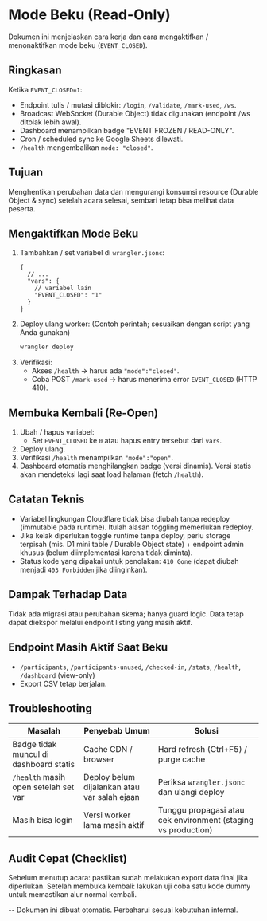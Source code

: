 # Mode Beku (Read-Only)

Dokumen ini menjelaskan cara kerja dan cara mengaktifkan / menonaktifkan mode beku (`EVENT_CLOSED`).

## Ringkasan
Ketika `EVENT_CLOSED=1`:
- Endpoint tulis / mutasi diblokir: `/login`, `/validate`, `/mark-used`, `/ws`.
- Broadcast WebSocket (Durable Object) tidak digunakan (endpoint /ws ditolak lebih awal).
- Dashboard menampilkan badge "EVENT FROZEN / READ-ONLY".
- Cron / scheduled sync ke Google Sheets dilewati.
- `/health` mengembalikan `mode: "closed"`.

## Tujuan
Menghentikan perubahan data dan mengurangi konsumsi resource (Durable Object & sync) setelah acara selesai, sembari tetap bisa melihat data peserta.

## Mengaktifkan Mode Beku
1. Tambahkan / set variabel di `wrangler.jsonc`:
   ```jsonc
   {
     // ...
     "vars": {
       // variabel lain
       "EVENT_CLOSED": "1"
     }
   }
   ```
2. Deploy ulang worker:
   (Contoh perintah; sesuaikan dengan script yang Anda gunakan)
   ```bash
   wrangler deploy
   ```
3. Verifikasi:
   - Akses `/health` → harus ada `"mode":"closed"`.
   - Coba POST `/mark-used` → harus menerima error `EVENT_CLOSED` (HTTP 410).

## Membuka Kembali (Re-Open)
1. Ubah / hapus variabel:
   - Set `EVENT_CLOSED` ke `0` atau hapus entry tersebut dari `vars`.
2. Deploy ulang.
3. Verifikasi `/health` menampilkan `"mode":"open"`.
4. Dashboard otomatis menghilangkan badge (versi dinamis). Versi statis akan mendeteksi lagi saat load halaman (fetch `/health`).

## Catatan Teknis
- Variabel lingkungan Cloudflare tidak bisa diubah tanpa redeploy (immutable pada runtime). Itulah alasan toggling memerlukan redeploy.
- Jika kelak diperlukan toggle runtime tanpa deploy, perlu storage terpisah (mis. D1 mini table / Durable Object state) + endpoint admin khusus (belum diimplementasi karena tidak diminta).
- Status kode yang dipakai untuk penolakan: `410 Gone` (dapat diubah menjadi `403 Forbidden` jika diinginkan).

## Dampak Terhadap Data
Tidak ada migrasi atau perubahan skema; hanya guard logic. Data tetap dapat diekspor melalui endpoint listing yang masih aktif.

## Endpoint Masih Aktif Saat Beku
- `/participants`, `/participants-unused`, `/checked-in`, `/stats`, `/health`, `/dashboard` (view-only)
- Export CSV tetap berjalan.

## Troubleshooting
| Masalah | Penyebab Umum | Solusi |
|--------|----------------|--------|
| Badge tidak muncul di dashboard statis | Cache CDN / browser | Hard refresh (Ctrl+F5) / purge cache |
| `/health` masih open setelah set var | Deploy belum dijalankan atau var salah ejaan | Periksa `wrangler.jsonc` dan ulangi deploy |
| Masih bisa login | Versi worker lama masih aktif | Tunggu propagasi atau cek environment (staging vs production) |

## Audit Cepat (Checklist)
Sebelum menutup acara: pastikan sudah melakukan export data final jika diperlukan.
Setelah membuka kembali: lakukan uji coba satu kode dummy untuk memastikan alur normal kembali.

--
Dokumen ini dibuat otomatis. Perbaharui sesuai kebutuhan internal.
